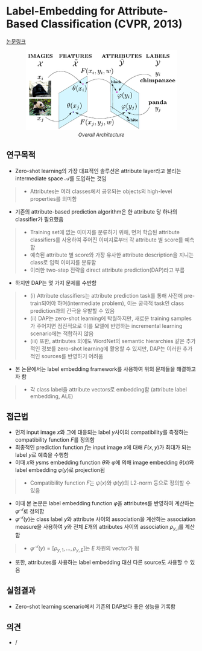 # Label-Embedding for Attribute-Based Classification (CVPR, 2013)

[논문링크](https://www.cv-foundation.org/openaccess/content_cvpr_2013/html/Akata_Label-Embedding_for_Attribute-Based_2013_CVPR_paper.html)

<p align="center">
    <img width="400" alt='fig1' src="../img/akata2013label.png?raw=true"></br>
    <em><font size=2>Overall Architecture</font></em>
</p>

## 연구목적
- Zero-shot learning의 가장 대표적인 솔루션은 attribute layer라고 불리는 intermediate space $\mathcal{A}$를 도입하는 것임
> - Attributes는 여러 classes에서 공유되는 objects의 high-level properties를 의미함
- 기존의 attribute-based prediction algorithm은 한 attribute 당 하나의 classifier가 필요했음
> - Training set에 없는 이미지를 분류하기 위해, 먼저 학습된 attribute classifiers를 사용하여 주어진 이미지로부터 각 attribute 별 score를 예측함
> - 예측된 attribute 별 score와 가장 유사한 attribute description을 지니는 class로 입력 이미지를 분류함
> - 이러한 two-step 전략을 direct attribute prediction(DAP)라고 부름
- 하지만 DAP는 몇 가지 문제를 수반함
> - (i) Attribute classifiers는 attribute prediction task를 통해 사전에 pre-train되어야 하며(intermediate problem), 이는 궁극적 task인 class prediction과의 간극을 유발할 수 있음
> - (ii) DAP는 zero-shot learning에 탁월하지만, 새로운 training samples가 주어지면 점진적으로 이를 모델에 반영하는 incremental learning scenario에는 적합하지 않음
> - (iii) 또한, attributes 외에도 WordNet의 semantic hierarchies 같은 추가적인 정보를 zero-shot learning에 활용할 수 있지만, DAP는 이러한 추가적인 sources를 반영하기 어려움
- 본 논문에서는 label embedding framework를 사용하여 위의 문제들을 해결하고자 함
> - 각 class label을 attribute vectors로 embedding함 (attribute label embedding, ALE)

## 접근법
- 먼저 input image $x$와 그에 대응되는 label $y$사이의 compatibility를 측정하는 compatibility function $F$를 정의함
- 최종적인 prediction function $f$는 input image $x$에 대해 $F(x,y)$가 최대가 되는 label $y$로 예측을 수행함
- 이때 $x$와 $y$sms embedding function $\theta$와 $\varphi$에 의해 image embedding $\theta(x)$와 label embedding $\varphi(y)$로 projection됨
> - Compatibility function $F$는 $\psi(x)$와 $\psi(y)$의 L2-norm 등으로 정의할 수 있음
- 이때 본 논문은 label embedding function $\varphi$을 attributes를 반영하여 계산하는 $\varphi^{\mathcal{A}}$로 정의함
- $\varphi^{\mathcal{A}}(y)$는 class label $y$와 attribute 사이의 association을 계산하는 association measure을 사용하여 $y$와 전체 $E$개의 attributes 사이의 association $\rho_{y,i}$를 계산함
> - $\varphi^{\mathcal{A}}(y) = [\rho_{y,1}, \dots, \rho_{y,E}]$는 $E$ 차원의 vector가 됨
- 또한, attributes를 사용하는 label embedding 대신 다른 source도 사용할 수 있음

## 실험결과
- Zero-shot learning scenario에서 기존의 DAP보다 좋은 성능을 기록함

## 의견
- / 